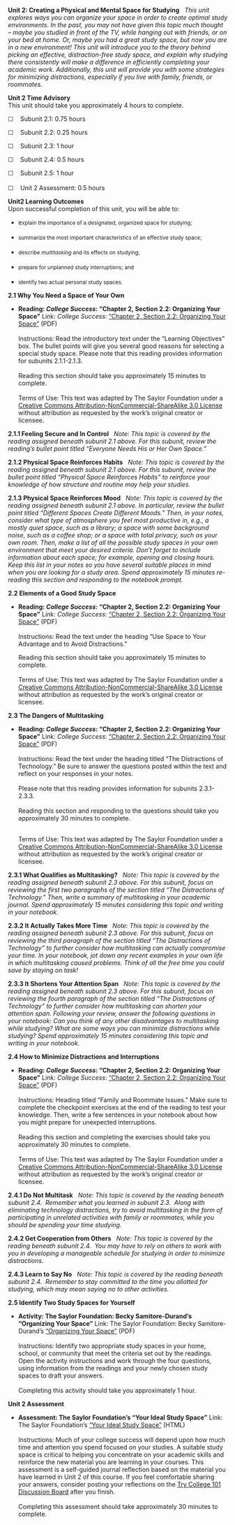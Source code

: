 **Unit 2: Creating a Physical and Mental Space for Studying** <span
id="2"></span> 
*This unit explores ways you can organize your space in order to create
optimal study environments. In the past, you may not have given this
topic much thought – maybe you studied in front of the TV, while hanging
out with friends, or on your bed at home. Or, maybe you had a great
study space, but now you are in a new environment! This unit will
introduce you to the theory behind picking an effective,
distraction-free study space, and explain why studying there
consistently will make a difference in efficiently completing your
academic work. Additionally, this unit will provide you with some
strategies for minimizing distractions, especially if you live with
family, friends, or roommates.*

**Unit 2 Time Advisory**  
This unit should take you approximately 4 hours to complete.  
  
 ☐    Subunit 2.1: 0.75 hours  
  
 ☐    Subunit 2.2: 0.25 hours  
  
 ☐    Subunit 2.3: 1 hour  
  
 ☐    Subunit 2.4: 0.5 hours  
  
 ☐    Subunit 2.5: 1 hour  
    
 ☐    Unit 2 Assessment: 0.5 hours

**Unit2 Learning Outcomes**  
Upon successful completion of this unit, you will be able to:
-   e<span style="font-size: 12px;">xplain the importance of a
    designated, organized space for studying;</span>  
      
-   <span style="font-size: 12px;">s</span><span
    style="font-size: 12px;">ummarize the most important characteristics
    of an effective study space;</span>  
      
-   <span style="font-size: 12px;">d</span><span
    style="font-size: 12px;">escribe *multitasking* and its effects on
    studying;</span>  
      
-   <span style="font-size: 12px;">p</span><span
    style="font-size: 12px;">repare for unplanned study interruptions;
    and</span>  
      
-   <span style="font-size: 12px;">i</span><span
    style="font-size: 12px;">dentify two actual personal study
    spaces.</span>

**2.1 Why You Need a Space of Your Own** <span id="2.1"></span> 
-   **Reading: *College Success*: “Chapter 2, Section 2.2: Organizing
    Your Space”**
    Link: *College Success*: [“Chapter 2, Section 2.2: Organizing Your
    Space”](https://resources.saylor.org/archived/textbooks/College%20Success.pdf)
    (PDF)  
        
     Instructions: Read the introductory text under the “Learning
    Objectives” box. The bullet points will give you several good
    reasons for selecting a special study space. Please note that this
    reading provides information for subunits 2.1.1-2.1.3.   
        
     Reading this section should take you approximately 15 minutes to
    complete.  
        
     Terms of Use: This text was adapted by The Saylor Foundation under
    a [Creative Commons Attribution-NonCommercial-ShareAlike 3.0
    License](http://creativecommons.org/licenses/by-nc-sa/3.0/) without
    attribution as requested by the work’s original creator or licensee.

**2.1.1 Feeling Secure and In Control** <span id="2.1.1"></span> 
*Note: This topic is covered by the reading assigned beneath subunit 2.1
above. For this subunit, review the reading’s bullet point titled
“Everyone Needs His or Her Own Space.”*

**2.1.2 Physical Space Reinforces Habits** <span id="2.1.2"></span> 
*Note: This topic is covered by the reading assigned beneath subunit 2.1
above. For this subunit, review the bullet point titled “Physical Space
Reinforces Habits” to reinforce your knowledge of how structure and
routine may help your studies.*

**2.1.3 Physical Space Reinforces Mood** <span id="2.1.3"></span> 
*Note: This topic is covered by the reading assigned beneath subunit 2.1
above. In particular, review the bullet point titled “Different Spaces
Create Different Moods.” Then, in your notes, consider what type of
atmosphere you feel most productive in, e.g., a mostly quiet space, such
as a library; a space with some background noise, such as a coffee shop;
or a space with total privacy, such as your own room. Then, make a list
of all the possible study spaces in your own environment that meet your
desired criteria. Don’t forget to include information about each space;
for example, opening and closing hours. Keep this list in your notes so
you have several suitable places in mind when you are looking for a
study area. Spend approximately 15 minutes re-reading this section and
responding to the notebook prompt.*

**2.2 Elements of a Good Study Space** <span id="2.2"></span> 
-   **Reading: *College Success*: “Chapter 2, Section 2.2: Organizing
    Your Space”**
    Link: *College Success*: [“Chapter 2, Section 2.2: Organizing Your
    Space”](https://resources.saylor.org/archived/textbooks/College%20Success.pdf)
    (PDF)  
        
     Instructions: Read the text under the heading “Use Space to Your
    Advantage and to Avoid Distractions.”  
      
     Reading this section should take you approximately 15 minutes to
    complete.  
        
     Terms of Use: This text was adapted by The Saylor Foundation under
    a [Creative Commons Attribution-NonCommercial-ShareAlike 3.0
    License](http://creativecommons.org/licenses/by-nc-sa/3.0/) without
    attribution as requested by the work’s original creator or licensee.

**2.3 The Dangers of Multitasking** <span id="2.3"></span> 
-   **Reading: *College Success*: “Chapter 2, Section 2.2: Organizing
    Your Space”**
    Link: *College Success*: [“Chapter 2, Section 2.2: Organizing Your
    Space”](https://resources.saylor.org/archived/textbooks/College%20Success.pdf)
    (PDF)  
        
     Instructions: Read the text under the heading titled “The
    Distractions of Technology.” Be sure to answer the questions posted
    within the text and reflect on your responses in your notes.  
        
     Please note that this reading provides information for subunits
    2.3.1-2.3.3.    
        
     Reading this section and responding to the questions should take
    you approximately 30 minutes to complete.  
        

    Terms of Use: This text was adapted by The Saylor Foundation under a
    [Creative Commons Attribution-NonCommercial-ShareAlike 3.0
    License](http://creativecommons.org/licenses/by-nc-sa/3.0/) without
    attribution as requested by the work’s original creator or licensee.

**2.3.1 What Qualifies as Multitasking?** <span id="2.3.1"></span> 
*Note: This topic is covered by the reading assigned beneath subunit 2.3
above. For this subunit, focus on reviewing the first two paragraphs of
the section titled “The Distractions of Technology.” Then, write a
summary of multitasking in your academic journal. Spend approximately 15
minutes considering this topic and writing in your notebook.*

**2.3.2 It Actually Takes More Time** <span id="2.3.2"></span> 
*Note: This topic is covered by the reading assigned beneath subunit 2.3
above. For this subunit, focus on reviewing the third paragraph of the
section titled “The Distractions of Technology” to further consider how
multitasking can actually compromise your time. In your notebook, jot
down any recent examples in your own life in which multitasking caused
problems. Think of all the free time you could save by staying on task!*

**2.3.3 It Shortens Your Attention Span** <span id="2.3.3"></span> 
*Note: This topic is covered by the reading assigned beneath subunit 2.3
above. For this subunit, focus on reviewing the fourth paragraph of the
section titled “The Distractions of Technology” to further consider how
multitasking can shorten your attention span. Following your review,
answer the following questions in your notebook: Can you think of any
other disadvantages to multitasking while studying? What are some ways
you can minimize distractions while studying? Spend approximately 15
minutes considering this topic and writing in your notebook.*

**2.4 How to Minimize Distractions and Interruptions** <span
id="2.4"></span> 
-   **Reading: *College Success*: “Chapter 2, Section 2.2: Organizing
    Your Space”**
    Link: *College Success*: [“Chapter 2, Section 2.2: Organizing Your
    Space”](https://resources.saylor.org/archived/textbooks/College%20Success.pdf)
    (PDF)  
        
     Instructions: Heading titled “Family and Roommate Issues.” Make
    sure to complete the checkpoint exercises at the end of the reading
    to test your knowledge. Then, write a few sentences in your notebook
    about how you might prepare for unexpected interruptions.  
        
     Reading this section and completing the exercises should take you
    approximately 30 minutes to complete.    
        
     Terms of Use: This text was adapted by The Saylor Foundation under
    a [Creative Commons Attribution-NonCommercial-ShareAlike 3.0
    License](http://creativecommons.org/licenses/by-nc-sa/3.0/) without
    attribution as requested by the work’s original creator or licensee.

**2.4.1 Do Not Multitask** <span id="2.4.1"></span> 
*Note: This topic is covered by the reading beneath subunit 2.4. 
Remember what you learned in subunit 2.3.  Along with eliminating
technology distractions, try to avoid multitasking in the form of
participating in unrelated activities with family or roommates, while
you should be spending your time studying.*

**2.4.2 Get Cooperation from Others** <span id="2.4.2"></span> 
*Note: This topic is covered by the reading beneath subunit 2.4.  You
may have to rely on others to work with you in developing a manageable
schedule for studying in order to minimize distractions.*

**2.4.3 Learn to Say No** <span id="2.4.3"></span> 
*Note: This topic is covered by the reading beneath subunit 2.4. 
Remember to stay committed to the time you allotted for studying, which
may mean saying no to other activities.*

**2.5 Identify Two Study Spaces for Yourself** <span id="2.5"></span> 
-   **Activity: The Saylor Foundation: Becky Samitore-Durand’s
    “Organizing Your Space”**
    Link: The Saylor Foundation: Becky Samitore-Durand’s [“Organizing
    Your
    Space”](https://resources.saylor.org/archived/wp-content/uploads/2012/01/TRYCOLLEGE-2.5.pdf) (PDF)  
        
     Instructions: Identify two appropriate study spaces in your home,
    school, or community that meet the criteria set out by the readings.
    Open the activity instructions and work through the four questions,
    using information from the readings and your newly chosen study
    spaces to draft your answers.  
        
     Completing this activity should take you approximately 1 hour.

**Unit 2 Assessment** <span id="2.6"></span> 
-   **Assessment: The Saylor Foundation’s “Your Ideal Study Space”**
    Link: The Saylor Foundation’s [“Your Ideal Study
    Space”](http://school.saylor.org/mod/quiz/view.php?id=1874) (HTML)  
        
     Instructions: Much of your college success will depend upon how
    much time and attention you spend focused on your studies. A
    suitable study space is critical to helping you concentrate on your
    academic skills and reinforce the new material you are learning in
    your courses. This assessment is a self-guided journal reflection
    based on the material you have learned in Unit 2 of this course. If
    you feel comfortable sharing your answers, consider posting your
    reflections on the [Try College 101 Discussion
    Board](http://forums.saylor.org/topic/your-ideal-study-space/) after
    you finish.  
        
     Completing this assessment should take approximately 30 minutes to
    complete.



